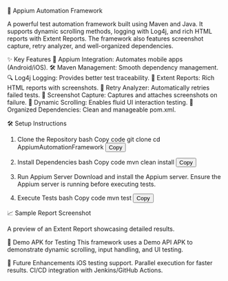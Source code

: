 📱 Appium Automation Framework

A powerful test automation framework built using Maven and Java. It supports dynamic scrolling methods, logging with Log4j, and rich HTML reports with Extent Reports. The framework also features screenshot capture, retry analyzer, and well-organized dependencies.

✨ Key Features
📲 Appium Integration: Automates mobile apps (Android/iOS).
🛠 Maven Management: Smooth dependency management.
🔍 Log4j Logging: Provides better test traceability.
📝 Extent Reports: Rich HTML reports with screenshots.
🔄 Retry Analyzer: Automatically retries failed tests.
📸 Screenshot Capture: Captures and attaches screenshots on failure.
🚀 Dynamic Scrolling: Enables fluid UI interaction testing.
📂 Organized Dependencies: Clean and manageable pom.xml.

🛠 Setup Instructions
1. Clone the Repository
bash
Copy code
git clone <repository-url>
cd AppiumAutomationFramework
<button onclick="copyCode('clone')">Copy</button>

2. Install Dependencies
bash
Copy code
mvn clean install
<button onclick="copyCode('install')">Copy</button>

3. Run Appium Server
Download and install the Appium server.
Ensure the Appium server is running before executing tests.
4. Execute Tests
bash
Copy code
mvn test
<button onclick="copyCode('run-tests')">Copy</button>




📈 Sample Report Screenshot

A preview of an Extent Report showcasing detailed results.

📱 Demo APK for Testing
This framework uses a Demo API APK to demonstrate dynamic scrolling, input handling, and UI testing.

🎯 Future Enhancements
iOS testing support.
Parallel execution for faster results.
CI/CD integration with Jenkins/GitHub Actions.
